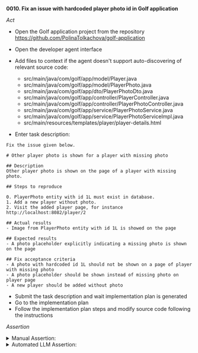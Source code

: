 **0010. Fix an issue with hardcoded player photo id in Golf application**

*Act*

- Open the Golf application project from the repository https://github.com/PolinaTolkachova/golf-application 

- Open the developer agent interface
- Add files to context if the agent doesn't support auto-discovering of relevant source code:
    - src/main/java/com/golf/app/model/Player.java
    - src/main/java/com/golf/app/model/PlayerPhoto.java
    - src/main/java/com/golf/app/dto/PlayerPhotoDto.java
    - src/main/java/com/golf/app/controller/PlayerController.java
    - src/main/java/com/golf/app/controller/PlayerPhotoController.java
    - src/main/java/com/golf/app/service/PlayerPhotoService.java
    - src/main/java/com/golf/app/service/PlayerPhotoServiceImpl.java
    - src/main/resources/templates/player/player-details.html
- Enter task description:

```
Fix the issue given below.

# Other player photo is shown for a player with missing photo

## Description
Other player photo is shown on the page of a player with missing photo.

## Steps to reproduce

0. PlayerPhoto entity with id 1L must exist in database.
1. Add a new player without photo.
2. Visit the added player page, for instance http://localhost:8082/player/2

## Actual results
- Image from PlayerPhoto entity with id 1L is showed on the page

## Expected results
- A photo placeholder explicitly indicating a missing photo is shown on the page

## Fix acceptance criteria
- A photo with hardcoded id 1L should not be shown on a page of player with missing photo
- A photo placeholder should be shown instead of missing photo on player page
- A new player should be added without photo
```

- Submit the task description and wait implementation plan is generated
- Go to the implementation plan
- Follow the implementation plan steps and modify source code following the instructions

*Assertion*

<details>
<summary>Manual Assertion:</summary>

- Make sure, the following changes suggested in src/main/java/com/golf/app/controller/PlayerController.java:
    - line `player.setPhotoId(1L);` removed from the method `addPlayer`
    - the method `displayPlayerDetailsPage` is changed to proper handle missing player photo:

```java
    @GetMapping("/{id}")
    public String displayPlayerDetailsPage(@PathVariable("id") Long id, Model model) {
        Player player = playerService.getPlayerById(id)
                .orElseThrow(() -> new PlayerNotFoundException("Player by ID not found"));

        PlayerPhotoDto playerPhotoDto = null;

        if (player.getPhotoId() != null) {
            Optional<PlayerPhoto> playerPhoto = playerPhotoService.findPlayerPhotoById(player.getPhotoId());
            if (playerPhoto.isPresent()) {
                playerPhotoDto = new PlayerPhotoDto(playerPhoto.get().getId(), playerPhoto.get().getName(),
                        Base64.getEncoder().encodeToString(playerPhoto.get().getData()));
            }
        }

        model.addAttribute(PLAYER_ATTRIBUTE, player);
        model.addAttribute(PLAYER_PHOTO_DTO_ATTRIBUTE, playerPhotoDto);
        return PLAYER_DETAILS_PAGE;
    }
```

- code to show player photo in `src/main/resources/templates/player/player-details.html` is changed to show placeholder image when no photo is available:

```html
    <img th:if="${playerPhotoDto != null}" th:src="|data:scoreCardImage/jpeg;base64,${playerPhotoDto.base64Data}|" alt="Player Photo" style="width: 300px; height: auto; margin: 10px;"/>
    <img th:if="${playerPhotoDto == null}" src="/images/no-photo-available.png" alt="No Photo Available" style="width: 300px; height: auto; margin: 10px;"/>
```

-  a photo placeholder image is created in src/main/resources/static/images/

</details>

<details>
<summary>Automated LLM Assertion:</summary>

Make evaluation following steps described in [auto-llm-eval README](../auto-llm-eval/README.md).

</details>
